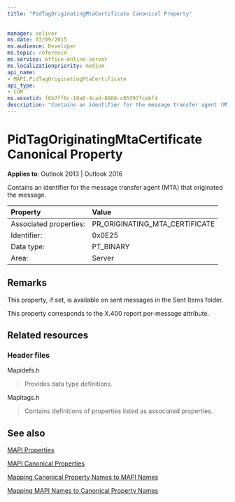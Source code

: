 ```yaml
---
title: "PidTagOriginatingMtaCertificate Canonical Property"
 
 
manager: soliver
ms.date: 03/09/2015
ms.audience: Developer
ms.topic: reference
ms.service: office-online-server
ms.localizationpriority: medium
api_name:
- MAPI.PidTagOriginatingMtaCertificate
api_type:
- COM
ms.assetid: f6b7ff0c-19a0-4cad-8868-c05397fcebf4
description: "Contains an identifier for the message transfer agent (MTA) that originated the message. This property is available on sent messages in the Sent Items folder."
---
```


# PidTagOriginatingMtaCertificate Canonical Property

  
  
**Applies to**: Outlook 2013 | Outlook 2016 
  
Contains an identifier for the message transfer agent (MTA) that originated the message.
  
|Property |Value |
|:-----|:-----|
|Associated properties:  <br/> |PR_ORIGINATING_MTA_CERTIFICATE  <br/> |
|Identifier:  <br/> |0x0E25  <br/> |
|Data type:  <br/> |PT_BINARY  <br/> |
|Area:  <br/> |Server  <br/> |
   
## Remarks

This property, if set, is available on sent messages in the Sent Items folder.
  
This property corresponds to the X.400 report per-message attribute.
  
## Related resources

### Header files

Mapidefs.h
  
> Provides data type definitions.
    
Mapitags.h
  
> Contains definitions of properties listed as associated properties.
    
## See also



[MAPI Properties](mapi-properties.md)
  
[MAPI Canonical Properties](mapi-canonical-properties.md)
  
[Mapping Canonical Property Names to MAPI Names](mapping-canonical-property-names-to-mapi-names.md)
  
[Mapping MAPI Names to Canonical Property Names](mapping-mapi-names-to-canonical-property-names.md)

